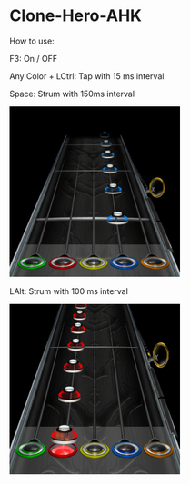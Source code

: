 # Clone-Hero-AHK
How to use:

F3: On / OFF

Any Color + LCtrl: Tap with 15 ms interval

Space: Strum with 150ms interval

<img src="Images/alt.PNG" width=300 height=300>

LAlt: Strum with 100 ms interval

<img src="Images/space.PNG" width=300 height=300>
